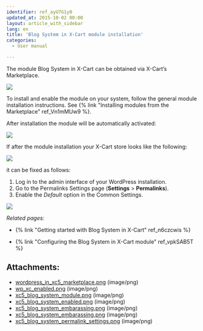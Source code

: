 ```yaml
---
identifier: ref_ayU7G1y0
updated_at: 2015-10-02 00:00
layout: article_with_sidebar
lang: en
title: 'Blog System in X-Cart module installation'
categories:
  - User manual

---
```



The module Blog System in X-Cart can be obtained via X-Cart’s Marketplace. 

![]({{site.baseurl}}/attachments/7505491/8719386.png?effects=drop-shadow)

To install and enable the module on your system, follow the general module installation instructions. See {% link "Installing modules from the Marketplace" ref_Vn1mMUw9 %}. 

After installation the module will be automatically activated:

![]({{site.baseurl}}/attachments/7505491/8719387.png?effects=drop-shadow)

If after the module installation your X-Cart store looks like the following: 

![]({{site.baseurl}}/attachments/7505491/8719459.png?effects=drop-shadow)

it can be fixed as follows:

1.  Log in to the admin interface of your WordPress installation.
2.  Go to the Permalinks Settings page (**Settings** > **Permalinks**).
3.  Enable the _Default_ option in the Common Settings.

![]({{site.baseurl}}/attachments/7505491/8719461.png?effects=drop-shadow)

_Related pages:_

*   {% link "Getting started with Blog System in X-Cart" ref_n6czcwis %}

*   {% link "Configuring the Blog System in X-Cart module" ref_vpkSAB5T %}

## Attachments:

* [wordpress_in_xc5_marketplace.png]({{site.baseurl}}/attachments/7505491/7602726.png) (image/png)
* [wp_xc_enabled.png]({{site.baseurl}}/attachments/7505491/7602789.png) (image/png)
* [xc5_blog_system_module.png]({{site.baseurl}}/attachments/7505491/8719386.png) (image/png)
* [xc5_blog_system_enabled.png]({{site.baseurl}}/attachments/7505491/8719387.png) (image/png)
* [xc5_blog_system_embarassing.png]({{site.baseurl}}/attachments/7505491/8719460.png) (image/png)
* [xc5_blog_system_embarassing.png]({{site.baseurl}}/attachments/7505491/8719459.png) (image/png)
* [xc5_blog_system_permalink_settings.png]({{site.baseurl}}/attachments/7505491/8719461.png) (image/png)